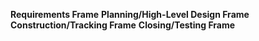 **Requirements Frame**
**Planning/High-Level Design Frame**
**Construction/Tracking Frame**
**Closing/Testing Frame**
